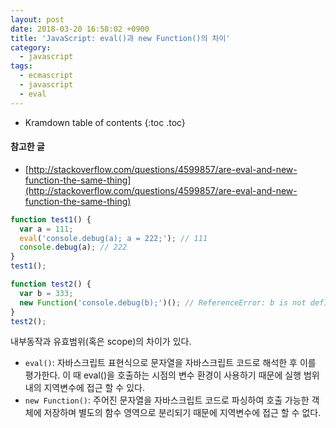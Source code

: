 ```yaml
---
layout: post
date: 2018-03-20 16:58:02 +0900
title: 'JavaScript: eval()과 new Function()의 차이'
category:
  - javascript
tags:
  - ecmascript
  - javascript
  - eval
---
```


* Kramdown table of contents
{:toc .toc}

#### 참고한 글
- [http://stackoverflow.com/questions/4599857/are-eval-and-new-function-the-same-thing](http://stackoverflow.com/questions/4599857/are-eval-and-new-function-the-same-thing)

```js
function test1() {
  var a = 111;
  eval('console.debug(a); a = 222;'); // 111
  console.debug(a); // 222
}
test1();

function test2() {
  var b = 333;
  new Function('console.debug(b);')(); // ReferenceError: b is not defined
}
test2();
```
내부동작과 유효범위(혹은 scope)의 차이가 있다.

- `eval()`: 자바스크립트 표현식으로 문자열을 자바스크립트 코드로 해석한 후 이를 평가한다. 이 때 eval()을 호출하는 시점의 변수 환경이 사용하기 때문에 실행 범위 내의 지역변수에 접근 할 수 있다.
- `new Function()`: 주어진 문자열을 자바스크립트 코드로 파싱하여 호출 가능한 객체에 저장하며 별도의 함수 영역으로 분리되기 때문에 지역변수에 접근 할 수 없다.
